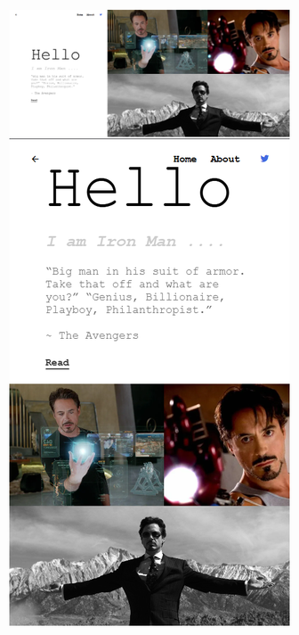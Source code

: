 ![PAGE](https://github.com/Aryannnn-n/Landing-Pages/blob/main/Iron%20Man%20Intro/images/End.png?raw=true)
![PAGE](https://github.com/Aryannnn-n/Landing-Pages/blob/main/Iron%20Man%20Intro/images/End2.png?raw=true)
